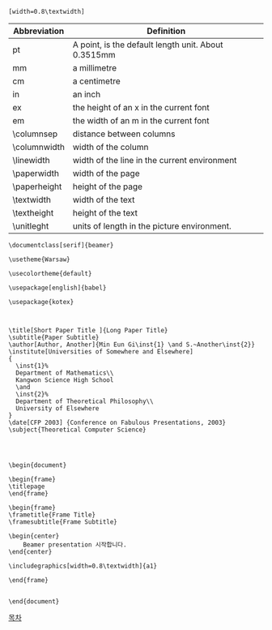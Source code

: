 ```
[width=0.8\textwidth]
```


| Abbreviation | Definition |
| ------------ | ---------- |
| pt | A point, is the default length unit. About 0.3515mm |
| mm | a millimetre |
| cm | a centimetre |
| in | an inch |
| ex | the height of an x in the current font |
| em | the width of an m in the current font |
| \columnsep | distance between columns |
| \columnwidth | width of the column |
| \linewidth | width of the line in the current environment |
| \paperwidth | width of the page |
| \paperheight | height of the page |  
| \textwidth | width of the text |
| \textheight | height of the text |
| \unitleght | units of length in the picture environment. |

```
\documentclass[serif]{beamer} 

\usetheme{Warsaw}

\usecolortheme{default}

\usepackage[english]{babel}

\usepackage{kotex} 



\title[Short Paper Title ]{Long Paper Title}
\subtitle{Paper Subtitle}
\author[Author, Another]{Min Eun Gi\inst{1} \and S.~Another\inst{2}}
\institute[Universities of Somewhere and Elsewhere] 
{
  \inst{1}%
  Department of Mathematics\\
  Kangwon Science High School
  \and
  \inst{2}%
  Department of Theoretical Philosophy\\
  University of Elsewhere
}
\date[CFP 2003] {Conference on Fabulous Presentations, 2003}
\subject{Theoretical Computer Science}




\begin{document}

\begin{frame}
\titlepage
\end{frame}

\begin{frame}
\frametitle{Frame Title}
\framesubtitle{Frame Subtitle}

\begin{center}
	Beamer presentation 시작합니다.
\end{center}

\includegraphics[width=0.8\textwidth]{a1}

\end{frame}


\end{document}
```

[목차](./README.md)



